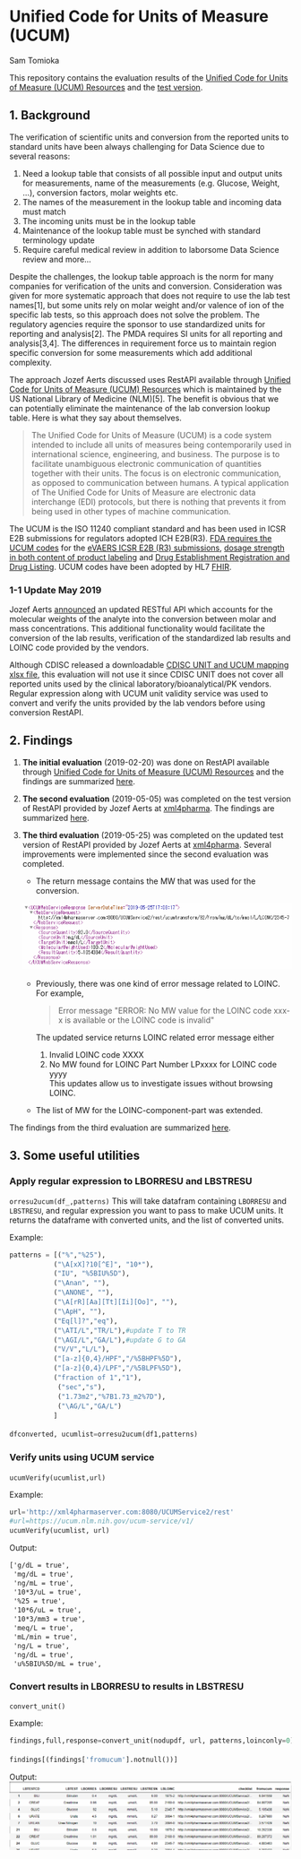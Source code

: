 # Unified Code for Units of Measure (UCUM)
Sam Tomioka

This repository contains the evaluation results of the [Unified Code for Units of Measure (UCUM) Resources](https://ucum.nlm.nih.gov/ucum-lhc/index.html) and the [test version](http://www.xml4pharma.com/UCUM/Instructions_for_testing_the_RESTful_web_service_for_molar_mass_unit_conversions.pdf).


## 1. Background
The verification of scientific units and conversion from the reported units to standard units have been always challenging for Data Science due to several reasons:

1. Need a lookup table that consists of all possible input and output units for measurements, name of the measurements (e.g. Glucose, Weight, ...), conversion factors, molar weights etc.
2. The names of the measurement in the lookup table and incoming data must match
3. The incoming units must be in the lookup table
4. Maintenance of the lookup table must be synched with standard terminology update
5. Require careful medical review in addition to laborsome Data Science review
and more...

Despite the challenges, the lookup table approach is the norm for many companies for verification of the units and conversion. Consideration was given for more systematic approach that does not require to use the lab test names[1], but some units rely on molar weight and/or valence of ion of the specific lab tests, so this approach does not solve the problem. The regulatory agencies require the sponsor to use standardized units for reporting and analysis[2]. The PMDA requires SI units for all reporting and analysis[3,4]. The differences in requirement force us to maintain region specific conversion for some measurements which add additional complexity.

The approach Jozef Aerts discussed uses RestAPI available through [Unified Code for Units of Measure (UCUM) Resources](https://ucum.nlm.nih.gov/ucum-lhc/index.html) which is maintained by the US National Library of Medicine (NLM)[5]. The benefit is obvious that we can potentially eliminate the maintenance of the lab conversion lookup table. Here is what they say about themselves.

>The Unified Code for Units of Measure (UCUM) is a code system intended to include all units of measures being contemporarily used in international science, engineering, and business. The purpose is to facilitate unambiguous electronic communication of quantities together with their units. The focus is on electronic communication, as opposed to communication between humans. A typical application of The Unified Code for Units of Measure are electronic data interchange (EDI) protocols, but there is nothing that prevents it from being used in other types of machine communication.

The UCUM is the ISO 11240 compliant standard and has been used in ICSR E2B submissions for regulators adopted ICH E2B(R3). [FDA requires the UCUM codes](https://www.fda.gov/industry/fda-resources-data-standards/units-measurement) for the [eVAERS ICSR E2B (R3) submissions](https://www.fda.gov/media/98617/download), [dosage strength in both content of product labeling](https://www.fda.gov/industry/fda-resources-data-standards/structured-product-labeling-resources) and [Drug Establishment Registration and Drug Listing](https://www.fda.gov/regulatory-information/search-fda-guidance-documents/providing-regulatory-submissions-electronic-format-drug-establishment-registration-and-drug-listing). UCUM codes have been adopted by HL7 [FHIR](https://www.hl7.org/fhir/terminologies-systems.html).

### 1-1 Update May 2019
Jozef Aerts [announced](http://www.xml4pharma.com/UCUM/Instructions_for_testing_the_RESTful_web_service_for_molar_mass_unit_conversions.pdf) an updated RESTful API which accounts for the molecular weights of the analyte into the conversion between molar and mass concentrations. This additional functionality would facilitate the conversion of the lab results, verification of the standardized lab results and LOINC code provided by the vendors.

Although CDISC released a downloadable [CDISC UNIT and UCUM mapping xlsx file](https://www.cdisc.org/standards/terminology), this evaluation will not use it since CDISC UNIT does not cover all reported units used by the clinical laboratory/bioanalytical/PK vendors. Regular expression along with UCUM unit validity service was used to convert and verify the units provided by the lab vendors before using conversion RestAPI.

## 2. Findings

1. **The initial evaluation** (2019-02-20) was done on RestAPI available through [Unified Code for Units of Measure (UCUM) Resources](https://ucum.nlm.nih.gov/ucum-lhc/index.html) and the findings are summarized [here](https://stomioka.github.io/ucum/docs/usum_201902.html).
2. **The second evaluation** (2019-05-05) was completed on the test version of RestAPI provided by Jozef Aerts at [xml4pharma](http://www.xml4pharma.com/). The findings are summarized [here](https://stomioka.github.io/ucum/docs/ucum_201905-test-large-sample.html).
3. **The third evaluation**  (2019-05-25) was completed on the updated test version of RestAPI provided by Jozef Aerts at [xml4pharma](http://www.xml4pharma.com/). Several improvements were implemented since the second evaluation was completed.
    - The return message contains the MW that was used for the conversion.

    ![](docs/images/newmsg.png)

    - Previously, there was one kind of error message related to LOINC. For example,
      >Error message "ERROR: No MW value for the LOINC code xxx-x is available or the LOINC code is invalid"

      The updated service returns LOINC related error message either
        1. Invalid LOINC code XXXX
        2. No MW found for LOINC Part Number LPxxxx for LOINC code yyyy<br>
          This updates allow us to investigate issues without browsing LOINC.

    - The list of MW for the LOINC-component-part  was extended.

  The findings from the third evaluation are summarized [here](https://stomioka.github.io/ucum/docs/ucum_201905-test-large-sample-update.html).


## 3. Some useful utilities

### Apply regular expression to LBORRESU and LBSTRESU
`orresu2ucum(df_,patterns)`
This will take datafram containing `LBORRESU` and `LBSTRESU`, and regular expression you want to pass to make UCUM units. It returns the dataframe with converted units, and the list of converted units.

Example:
```python
patterns = [("%","%25"),
           ("\A[xX]?10[^E]", "10*"),
           ("IU", "%5BIU%5D"),
           ("\Anan", ""),
           ("\ANONE", ""),
           ("\A[rR][Aa][Tt][Ii][Oo]", ""),
           ("\ApH", ""),
           ("Eq[l]?","eq"),
           ("\ATI/L","TR/L"),#update T to TR
           ("\AGI/L","GA/L"),#update G to GA
           ("V/V","L/L"),
           ("[a-z]{0,4}/HPF","/%5BHPF%5D"),
           ("[a-z]{0,4}/LPF","/%5BLPF%5D"),
           ("fraction of 1","1"),
            ("sec","s"),
            ("1.73m2","%7B1.73_m2%7D"),
            ("\AG/L","GA/L")
           ]

dfconverted, ucumlist=orresu2ucum(df1,patterns)
```

### Verify units using UCUM service

`ucumVerify(ucumlist,url)`

Example:
```python
url='http://xml4pharmaserver.com:8080/UCUMService2/rest'
#url=https://ucum.nlm.nih.gov/ucum-service/v1/
ucumVerify(ucumlist, url)
```
Output:
```output
['g/dL = true',
 'mg/dL = true',
 'ng/mL = true',
 '10*3/uL = true',
 '%25 = true',
 '10*6/uL = true',
 '10*3/mm3 = true',
 'meq/L = true',
 'mL/min = true',
 'ng/L = true',
 'ng/dL = true',
 'u%5BIU%5D/mL = true',
```

### Convert results in LBORRESU to results in LBSTRESU

`convert_unit()`

Example:
```python
findings,full,response=convert_unit(nodupdf, url, patterns,loinconly=0)

findings[(findings['fromucum'].notnull())]
```
Output:
![](images/readme-a40b65a9.png)

